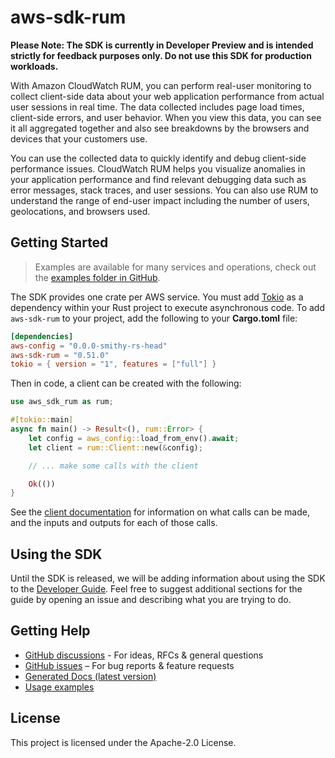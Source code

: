 # aws-sdk-rum

**Please Note: The SDK is currently in Developer Preview and is intended strictly for
feedback purposes only. Do not use this SDK for production workloads.**

With Amazon CloudWatch RUM, you can perform real-user monitoring to collect client-side data about your web application performance from actual user sessions in real time. The data collected includes page load times, client-side errors, and user behavior. When you view this data, you can see it all aggregated together and also see breakdowns by the browsers and devices that your customers use.

You can use the collected data to quickly identify and debug client-side performance issues. CloudWatch RUM helps you visualize anomalies in your application performance and find relevant debugging data such as error messages, stack traces, and user sessions. You can also use RUM to understand the range of end-user impact including the number of users, geolocations, and browsers used.

## Getting Started

> Examples are available for many services and operations, check out the
> [examples folder in GitHub](https://github.com/awslabs/aws-sdk-rust/tree/main/examples).

The SDK provides one crate per AWS service. You must add [Tokio](https://crates.io/crates/tokio)
as a dependency within your Rust project to execute asynchronous code. To add `aws-sdk-rum` to
your project, add the following to your **Cargo.toml** file:

```toml
[dependencies]
aws-config = "0.0.0-smithy-rs-head"
aws-sdk-rum = "0.51.0"
tokio = { version = "1", features = ["full"] }
```

Then in code, a client can be created with the following:

```rust
use aws_sdk_rum as rum;

#[tokio::main]
async fn main() -> Result<(), rum::Error> {
    let config = aws_config::load_from_env().await;
    let client = rum::Client::new(&config);

    // ... make some calls with the client

    Ok(())
}
```

See the [client documentation](https://docs.rs/aws-sdk-rum/latest/aws_sdk_rum/client/struct.Client.html)
for information on what calls can be made, and the inputs and outputs for each of those calls.

## Using the SDK

Until the SDK is released, we will be adding information about using the SDK to the
[Developer Guide](https://docs.aws.amazon.com/sdk-for-rust/latest/dg/welcome.html). Feel free to suggest
additional sections for the guide by opening an issue and describing what you are trying to do.

## Getting Help

* [GitHub discussions](https://github.com/awslabs/aws-sdk-rust/discussions) - For ideas, RFCs & general questions
* [GitHub issues](https://github.com/awslabs/aws-sdk-rust/issues/new/choose) – For bug reports & feature requests
* [Generated Docs (latest version)](https://awslabs.github.io/aws-sdk-rust/)
* [Usage examples](https://github.com/awslabs/aws-sdk-rust/tree/main/examples)

## License

This project is licensed under the Apache-2.0 License.

